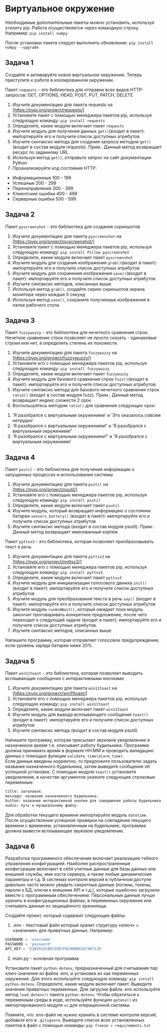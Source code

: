 # Виртуальное окружение

Необходимые дополнительные пакеты можно установить, используя утилиту pip. Работа осуществляется через командную строку. Например: `pip install numpy`

После установки пакета следует выполнить обновление: `pip install numpy --upgrade`


## Задача 1
[Репозиторий пакетов PyPi. Пакет requests]: #

Создайте и активируйте новое виртуальное окружение. Теперь приступите к работе в изолированном окружении.

Пакет `requests` - это библиотека для отправки всех видов HTTP-запросов: GET, OPTIONS, HEAD, POST, PUT, PATCH, DELETE

1. Изучите документацию для пакета requests на [https://pypi.org/project/requests/]
2. Установите пакет с помощью менеджера пакетов pip, используя следующую команду: `pip install requests`
3. Определите, какие модули включает пакет `requests`
4. Изучите модуль для получения данных `get()`(входит в пакет): импортируйте его и получите список доступных атрибутов
5. Изучите синтаксис метода для создания запроса методом `get()` (входит в состав модуля requests). Прим.: Данный метод возвращает ресурс по заданному URL
6. Используя метод `get()`, отправьте запрос на сайт документации Python
7. Проанализируйте код состояния HTTP:
  - Информационные 100 - 199
  - Успешные 200 - 299
  - Перенаправления 300 - 399
  - Клиентские ошибки 400 - 499
  - Серверные ошибки 500 - 599


## Задача 2
[Репозиторий пакетов PyPi. Пакет pyscreenshot]:#

Пакет `pyscreenshot` - это библиотека для создания скриншотов 

1. Изучите документацию для пакета `pyscreenshot` на [https://pypi.org/project/pyscreenshot/]
2. Установите пакет с помощью менеджера пакетов pip, используя следующую команду: `pip install Pillow pyscreenshot` 
3. Определите, какие модули включает пакет `pyscreenshot`
4. Изучите модуль для создания изображения `grab()`(входит в пакет): импортируйте его и получите список доступных атрибутов
5. Изучите модуль для сохранения изображения `save()`(входит в пакет): импортируйте его и получите список доступных атрибутов
6. Изучите синтаксис методов, описанных выше 
7. Используя метод `grab()`, создайте серию скриншотов экрана монитора через каждые 5 секунд
8. Используя метод `save()`, сохраните полученные изображения в папке рабочего стола

## Задача 3

Пакет `fuzzywuzzy` - это библиотека для нечеткого сравнения строк. Нечеткое сравнение строк позволяет не просто сказать - одинаковые строки или нет, а определить степень их похожести.

1. Изучите документацию для пакета `fuzzywuzzy` на [https://pypi.org/project/fuzzywuzzy/]
2. Установите его с помощью менеджера пакетов pip, используя следующую команду: `pip install fuzzywuzzy` 
3. Определите, какие модули включает пакет `fuzzywuzzy`
4. Изучите модуль для базового сравнения строк `fuzz()`(входит в пакет): импортируйте его и получите список доступных атрибутов.
5. Изучите синтаксис метода для базового нечеткого сравнения строк `ratio()` (входит в состав модуля fuzz). Прим.: Данный метод возвращает индекс схожести 2 срок
6. Воспользуйтесь методом `ratio()` для сравнения следующих срок:
  1) 'Я разобрался с виртуальным окружением' и 'Это оказалось совсем нетрудно'
  2) 'Я разобрался с виртуальным окружением!' и 'Я разобрался с виртуальным окружением!'
  3) 'Я разобрался с виртуальным окружением?' и 'Я разобрался с виртуальным окружением!


## Задача 4
[Репозиторий PyPI. Пакеты psutil, pyttsx3]: #

Пакет `psutil` - это библиотека для получения информации о запущенных процессах и использовании системы 

1. Изучите документацию для пакета `psutil` на [https://pypi.org/project/psutil/]
2. Установите его с помощью менеджера пакетов pip, используя следующую команду: `pip install psutil` 
3. Определите, какие модули включает пакет `psutil`
4. Изучите модуль, который возвращает информацию о состоянии батареи `sensors_battery()` (входит в пакет): импортируйте его и получите список доступных атрибутов
5. Изучите синтаксис метода (входит в состав модуля psutil). Прим.: Данный метод возвращает именованный кортеж

Пакет `pyttsx3` - это библиотека, которая позволяет преобразовывать текст в речь

1. Изучите документацию для пакета `pyttsx3` на [https://pypi.org/project/pyttsx3/]
2. Установите его с помощью менеджера пакетов pip, используя следующую команду: `pip install pyttsx3` 
3. Определите, какие модули включает пакет `pyttsx3`
4. Изучите модуль для инициализации голосового движка `init()` (входит в пакет): импортируйте его и получите список доступных атрибутов
5. Изучите модуль для преобразования текста в речь `say()` (входит в пакет): импортируйте его и получите список доступных атрибутов
6. Изучите модуль `runAndWait()`, который ожидает пока модуль закончит проговаривать конкретное предложение, после чего переходит к следующей задаче (входит в пакет): импортируйте его и получите список доступных атрибутов.
7. Изучите синтаксис методов, описанных выше

Напишите программу, которая отправляет голосовое предупреждение, если уровень заряда батареи ниже 20%. 


## Задача 5

Пакет `win11toast` - это библиотека, которая позволяет выводить всплывающие сообщения с интерактивными кнопками

1. Изучите документацию для пакета `win11toast` на [https://pypi.org/project/win11toast/]
2. Установите его с помощью менеджера пакетов pip, используя следующую команду: `pip install win11toast`
3. Определите, какие модули включает пакет `win11toast`
4. Изучите модуль для вывода всплывающего сообщения `toast()` (входит в пакет): импортируйте его и получите список доступных атрибутов
5. Изучите синтаксис метода (входит в состав модуля psutil)
   
Напишите программу, которая присылает звуковое уведомление в назначенное время т.е. описывает работу будильника.
Программа должна принимать время в формате HH:MM и проводить валидацию данных с помощью функции `validate_time(alarm_time)`.  
Если данные введены корректно, то предложите пользователю задать название назначенного будильника, затем выведите сообщение об успешной установке.
С помощью модуля `toast()` установите уведомление, в качестве аргументов укажите следующие строковые переменные: 

```python
title: заголовок;
message: название назначенного будильника;
button: название интерактивной кнопки для завершения работы будильника;
audio: путь к музыкальному файлу.
```
Для обработки текущего времени импортируйте модуль `datetime`. После осуществления успешной проверки на совпадение текущего времени с временем, установленным на будильнике, программа должна вывести всплывающее звуковое уведомление. 

## Задача 6
[Переменные виртуального окружения. Библиотека python-dotenv]:#

Разработка программного обеспечения включает реализацию гибкого управления конфигурацией. Наиболее распространенные конфигурации включают в себя учетные данные для базы данных или внешней службы, имя хоста сервера, а также любые динамические параметры и т.д.
В системах контроля версий в публичном доступе довольно часто можно увидеть секретные данные (логины, токены, пароли к БД, ключи к внешним API и т.д.), которые ошибочно загрузили вместе с программным обеспечением. 
Персональные данные лучше хранить в конфигурационных файлах, в переменных окружения или считывать данные из защищённого хранилища.

Создайте проект, который содержит следующие файлы: 

1. .env - текстовый файл который хранит структуру «ключ» = «значение» для приватных данных. Например:

```python
USERNAME = 'username'
PASSWORD = 'password'
API_KEY = 'E2B35C6CBDCEEB7F8C9000826740711D'
```
  
2.  main.py - основная программа

Установите пакет `python-dotenv`, предназначенный для считывания пар ключ-значение из файла .env, и установки их как переменных окружения. Для этого используйте следующую команду:  `pip install python-dotenv`.
Определите, какие модули включает пакет. Выведите значение приватных переменных.
Для загрузки файла .env используйте метод `load_dotenv()` пакета `python-dotenv`. Чтобы обратиться к переменным среды в коде, используйте функцию `getenv()` из импортированного модуля `os` для операционной системы.

Помните, что .env-файл не нужно хранить в системе контроля версий, добавьте его в `.gitignore`. Выведите список всех установленных пакетов в файл с помощью команды: `pip freeze > requirements.txt`
